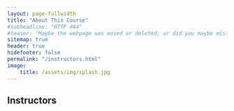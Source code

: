 ```yaml
---
layout: page-fullwidth
title: "About This Course"
#subheadline: "HTTP 404"
#teaser: "Maybe the webpage was moved or deleted; or did you maybe mistype the link?"
sitemap: true
header: true
hidefooter: false
permalink: "/instructors.html"
image:
    title: /assets/img/splash.jpg
---
```

## Instructors
